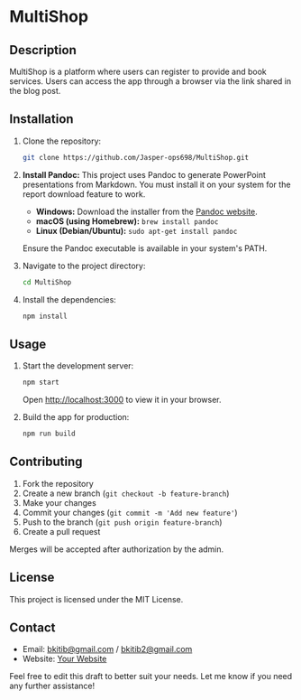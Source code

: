 # MultiShop

## Description

MultiShop is a platform where users can register to provide and book services. Users can access the app through a browser via the link shared in the blog post.

## Installation

1. Clone the repository:
   ```bash
   git clone https://github.com/Jasper-ops698/MultiShop.git
   ```
2. **Install Pandoc:**
   This project uses Pandoc to generate PowerPoint presentations from Markdown. You must install it on your system for the report download feature to work.

   - **Windows:** Download the installer from the [Pandoc website](https://pandoc.org/installing.html).
   - **macOS (using Homebrew):** `brew install pandoc`
   - **Linux (Debian/Ubuntu):** `sudo apt-get install pandoc`

   Ensure the Pandoc executable is available in your system's PATH.

3. Navigate to the project directory:
   ```bash
   cd MultiShop
   ```
4. Install the dependencies:
   ```bash
   npm install
   ```

## Usage

1. Start the development server:

   ```bash
   npm start
   ```

   Open [http://localhost:3000](http://localhost:3000) to view it in your browser.

2. Build the app for production:
   ```bash
   npm run build
   ```

## Contributing

1. Fork the repository
2. Create a new branch (`git checkout -b feature-branch`)
3. Make your changes
4. Commit your changes (`git commit -m 'Add new feature'`)
5. Push to the branch (`git push origin feature-branch`)
6. Create a pull request

Merges will be accepted after authorization by the admin.

## License

This project is licensed under the MIT License.

## Contact

- Email: bkitib@gmail.com / bkitib2@gmail.com
- Website: [Your Website](http://yourwebsite.com)

Feel free to edit this draft to better suit your needs. Let me know if you need any further assistance!
